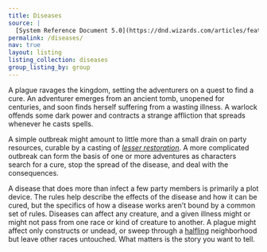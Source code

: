 ```yaml
---
title: Diseases
source: |
  [System Reference Document 5.0](https://dnd.wizards.com/articles/features/systems-reference-document-srd)
permalink: /diseases/
nav: true
layout: listing
listing_collection: diseases
group_listing_by: group
---
```


A plague ravages the kingdom, setting the adventurers on a quest to find a cure. An adventurer emerges from an ancient tomb, unopened for centuries, and soon finds herself suffering from a wasting illness. A warlock offends some dark power and contracts a strange affliction that spreads whenever he casts spells.

A simple outbreak might amount to little more than a small drain on party resources, curable by a casting of [*lesser restoration*](/spells/restoration-lesser/). A more complicated outbreak can form the basis of one or more adventures as characters search for a cure, stop the spread of the disease, and deal with the consequences.

A disease that does more than infect a few party members is primarily a plot device. The rules help describe the effects of the disease and how it can be cured, but the specifics of how a disease works aren’t bound by a common set of rules. Diseases can affect any creature, and a given illness might or might not pass from one race or kind of creature to another. A plague might affect only constructs or undead, or sweep through a [halfling](/races/halfling/) neighborhood but leave other races untouched. What matters is the story you want to tell.
